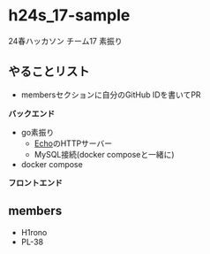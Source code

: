 # h24s_17-sample

24春ハッカソン チーム17 素振り

## やることリスト

- membersセクションに自分のGitHub IDを書いてPR

**バックエンド**

- go素振り
    - [Echo](https://echo.labstack.com)のHTTPサーバー
    - MySQL接続(docker composeと一緒に)
- docker compose

**フロントエンド**

## members

- H1rono
- PL-38